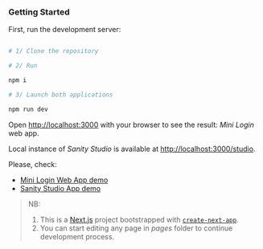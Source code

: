 

### Getting Started
First, run the development server:
```bash

# 1/ Clone the repository

# 2/ Run 

npm i

# 3/ Launch both applications

npm run dev
```
Open [http://localhost:3000](http://localhost:3000) with your browser to see the result: _Mini Login_ web app.

Local instance of _Sanity Studio_ is available at [http://localhost:3000/studio](http://localhost:3000/studio).

Please, check:

* [Mini Login Web App demo](pages/README.md)
* [Sanity Studio App demo](sanity-studio/README.md)


> NB: 
> 1) This is a [Next.js](https://nextjs.org) project bootstrapped with [`create-next-app`](https://nextjs.org/docs/app/api-reference/cli/create-next-app).
> 2) You can start editing any page in _pages_ folder to continue development process.


